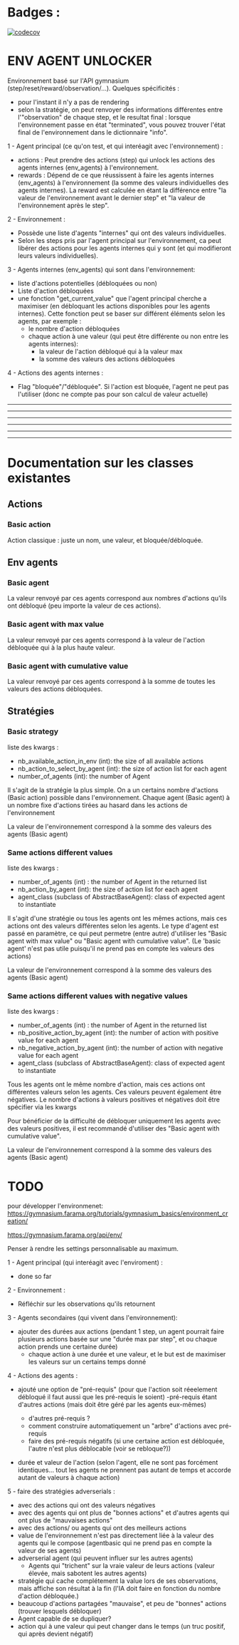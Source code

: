 # Badges :

[![codecov](https://codecov.io/github/JulienT01/env_agents_unlocker/graph/badge.svg?token=V1UWCV2E38)](https://codecov.io/github/JulienT01/env_agents_unlocker)



# ENV AGENT UNLOCKER

Environnement basé sur l'API gymnasium (step/reset/reward/observation/...).
Quelques spécificités :
- pour l'instant il n'y a pas de rendering
- selon la stratégie, on peut renvoyer des informations différentes entre l'"observation" de chaque step, et le resultat final : lorsque l'environnement passe en état "terminated", vous pouvez trouver l'état final de l'environnement dans le dictionnaire "info".




1 - Agent principal (ce qu'on test, et qui interéagit avec l'environnement) :
- actions : Peut prendre des actions (step) qui unlock les actions des agents internes (env_agents) à l'environnement.
- rewards : Dépend de ce que réussissent à faire les agents internes (env_agents) à l'environnement (la somme des valeurs individuelles des agents internes). La reward est calculée en étant la différence entre "la valeur de l'environnement avant le dernier step" et "la valeur de l'environnement après le step".

2 - Environnement :
- Possède une liste d'agents "internes" qui ont des valeurs individuelles.
- Selon les steps pris par l'agent principal sur l'environnement, ca peut libérer des actions pour les agents internes qui y sont (et qui modifieront leurs valeurs individuelles).

3 - Agents internes (env_agents) qui sont dans l'environnement:
- liste d'actions potentielles (débloquées ou non)
- Liste d'action débloquées
- une fonction "get_current_value" que l'agent principal cherche a maximiser (en débloquant les actions disponibles pour les agents internes). Cette fonction peut se baser sur différent éléments selon les agents, par exemple :
    - le nombre d'action débloquées
    - chaque action à une valeur (qui peut être différente ou non entre les agents internes):
        - la valeur de l'action débloqué qui à la valeur max
        - la somme des valeurs des actions débloquées

4 - Actions des agents internes :
- Flag "bloquée"/"débloquée". Si l'action est bloquée, l'agent ne peut pas l'utiliser (donc ne compte pas pour son calcul de valeur actuelle)


___
___
___
___
___
___


# Documentation sur les classes existantes
## Actions
### Basic action
Action classique : juste un nom, une valeur, et bloquée/débloquée.

## Env agents
### Basic agent
La valeur renvoyé par ces agents correspond aux nombres d'actions qu'ils ont débloqué (peu importe la valeur de ces actions).

### Basic agent with max value
La valeur renvoyé par ces agents correspond à la valeur de l'action débloquée qui à la plus haute valeur.

### Basic agent with cumulative value
La valeur renvoyé par ces agents correspond à la somme de toutes les valeurs des actions débloquées.

## Stratégies
### Basic strategy

liste des kwargs :
- nb_available_action_in_env (int): the size of all available actions
- nb_action_to_select_by_agent (int): the size of action list for each agent
- number_of_agents (int): the number of Agent

Il s'agit de la stratégie la plus simple.
On a un certains nombre d'actions (Basic action) possible dans l'environnement.
Chaque agent (Basic agent) à un nombre fixe d'actions tirées au hasard dans les actions de l'environnement

La valeur de l'environnement correspond à la somme des valeurs des agents (Basic agent)

### Same actions different values

liste des kwargs :
- number_of_agents (int) : the number of Agent in the returned list
- nb_action_by_agent (int): the size of action list for each agent
- agent_class (subclass of AbstractBaseAgent): class of expected agent to instantiate

Il s'agit d'une stratégie ou tous les agents ont les mêmes actions, mais ces actions ont des valeurs différentes selon les agents.
Le type d'agent est passé en paramètre, ce qui peut permetre (entre autre) d'utiliser les "Basic agent with max value" ou "Basic agent with cumulative value".   (Le 'basic agent' n'est pas utile puisqu'il ne prend pas en compte les valeurs des actions)

La valeur de l'environnement correspond à la somme des valeurs des agents (Basic agent)

### Same actions different values with negative values

liste des kwargs :
- number_of_agents (int) : the number of Agent in the returned list
- nb_positive_action_by_agent (int): the number of action with positive value for each agent
- nb_negative_action_by_agent (int): the number of action with negative value for each agent
- agent_class (subclass of AbstractBaseAgent): class of expected agent to instantiate

Tous les agents ont le même nombre d'action, mais ces actions ont différentes valeurs selon les agents.
Ces valeurs peuvent également être négatives. Le nombre d'actions à valeurs positives et négatives doit être spécifier via les kwargs

Pour bénéficier de la difficulté de débloquer uniquement les agents avec des valeurs positives, il est recommandé d'utiliser des "Basic agent with cumulative value".

La valeur de l'environnement correspond à la somme des valeurs des agents (Basic agent)

# TODO

pour développer l'environmenet:
https://gymnasium.farama.org/tutorials/gymnasium_basics/environment_creation/

https://gymnasium.farama.org/api/env/



Penser à rendre les settings personnalisable au maximum.



1 - Agent principal (qui interéagit avec l'enviroment) :
- done so far

2 - Environnement :
- Réfléchir sur les observations qu'ils retournent


3 - Agents secondaires (qui vivent dans l'environnement):
- ajouter des durées aux actions (pendant 1 step, un agent pourrait faire plusieurs actions basée sur une "durée max par step", et ou chaque action prends une certaine durée)
    - chaque action à une durée et une valeur, et le but est de maximiser les valeurs sur un certains temps donné

4 - Actions des agents :
- ajouté une option de "pré-requis" (pour que l'action soit réeelement débloqué il faut aussi que les pré-requis le soient)
    -pré-requis étant d'autres actions  (mais doit être géré par les agents eux-mêmes)
    - d'autres pré-requis ?
    - comment construire automatiquement un "arbre" d'actions avec pré-requis
    - faire des pré-requis négatifs (si une certaine action est débloquée, l'autre n'est plus déblocable (voir se rebloque?))

- durée et valeur de l'action  (selon l'agent, elle ne sont pas forcément identiques... tout les agents ne prennent pas autant de temps et accorde autant de valeurs à chaque action)

5 - faire des stratégies adverserials :
- avec des actions qui ont des valeurs négatives
- avec des agents qui ont plus de "bonnes actions" et d'autres agents qui ont plus de "mauvaises actions"
- avec des actions/ ou agents qui ont des meilleurs actions
- value de l'environnement n'est pas directement liée à la valeur des agents qui le compose (agentbasic qui ne prend pas en compte la valeur de ses agents)
- adverserial agent (qui peuvent influer sur les autres agents)
    - Agents qui "trichent" sur la vraie valeur de leurs actions (valeur élevée, mais sabotent les autres agents)
- stratégie qui cache complétement la value lors de ses observations, mais affiche son résultat à la fin (l'IA doit faire en fonction du nombre d'action débloquée.)
- beaucoup d'actions partagées "mauvaise", et peu de "bonnes" actions  (trouver lesquels débloquer)
- Agent capable de se dupliquer?
- action qui à une valeur qui peut changer dans le temps  (un truc positif, qui après devient négatif)
